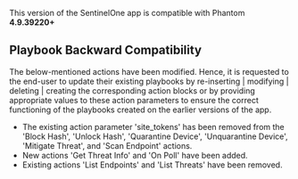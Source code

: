 [comment]: # " File: readme.md"
[comment]: # "    Copyright (c) SentinelOne, 2018-2021"
[comment]: # ""
[comment]: # "    Licensed under Apache 2.0 (https://www.apache.org/licenses/LICENSE-2.0.txt)"
[comment]: # ""
This version of the SentinelOne app is compatible with Phantom **4.9.39220+**

## Playbook Backward Compatibility

The below-mentioned actions have been modified. Hence, it is requested to the end-user to update
their existing playbooks by re-inserting \| modifying \| deleting \| creating the corresponding
action blocks or by providing appropriate values to these action parameters to ensure the correct
functioning of the playbooks created on the earlier versions of the app.

-   The existing action parameter 'site_tokens' has been removed from the 'Block Hash', 'Unlock
    Hash', 'Quarantine Device', 'Unquarantine Device', 'Mitigate Threat', and 'Scan Endpoint'
    actions.
-   New actions 'Get Threat Info' and 'On Poll' have been added.
-   Existing actions 'List Endpoints' and 'List Threats' have been removed.
